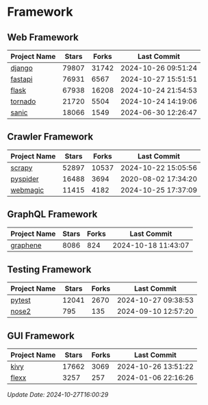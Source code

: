 # Framework

## Web Framework
| Project Name | Stars | Forks | Last Commit |
| ------------ | ----- | ----- | ----------- |
| [django](https://github.com/django/django) | 79807 | 31742 | 2024-10-26 09:51:24 |
| [fastapi](https://github.com/fastapi/fastapi) | 76931 | 6567 | 2024-10-27 15:51:51 |
| [flask](https://github.com/pallets/flask) | 67938 | 16208 | 2024-10-24 21:54:53 |
| [tornado](https://github.com/tornadoweb/tornado) | 21720 | 5504 | 2024-10-24 14:19:06 |
| [sanic](https://github.com/sanic-org/sanic) | 18066 | 1549 | 2024-06-30 12:26:47 |

## Crawler Framework
| Project Name | Stars | Forks | Last Commit |
| ------------ | ----- | ----- | ----------- |
| [scrapy](https://github.com/scrapy/scrapy) | 52897 | 10537 | 2024-10-22 15:05:56 |
| [pyspider](https://github.com/binux/pyspider) | 16488 | 3694 | 2020-08-02 17:34:20 |
| [webmagic](https://github.com/code4craft/webmagic) | 11415 | 4182 | 2024-10-25 17:37:09 |

## GraphQL Framework
| Project Name | Stars | Forks | Last Commit |
| ------------ | ----- | ----- | ----------- |
| [graphene](https://github.com/graphql-python/graphene) | 8086 | 824 | 2024-10-18 11:43:07 |

## Testing Framework
| Project Name | Stars | Forks | Last Commit |
| ------------ | ----- | ----- | ----------- |
| [pytest](https://github.com/pytest-dev/pytest) | 12041 | 2670 | 2024-10-27 09:38:53 |
| [nose2](https://github.com/nose-devs/nose2) | 795 | 135 | 2024-09-10 12:57:20 |

## GUI Framework
| Project Name | Stars | Forks | Last Commit |
| ------------ | ----- | ----- | ----------- |
| [kivy](https://github.com/kivy/kivy) | 17662 | 3069 | 2024-10-26 13:51:22 |
| [flexx](https://github.com/flexxui/flexx) | 3257 | 257 | 2024-01-06 22:16:26 |

*Update Date: 2024-10-27T16:00:29*